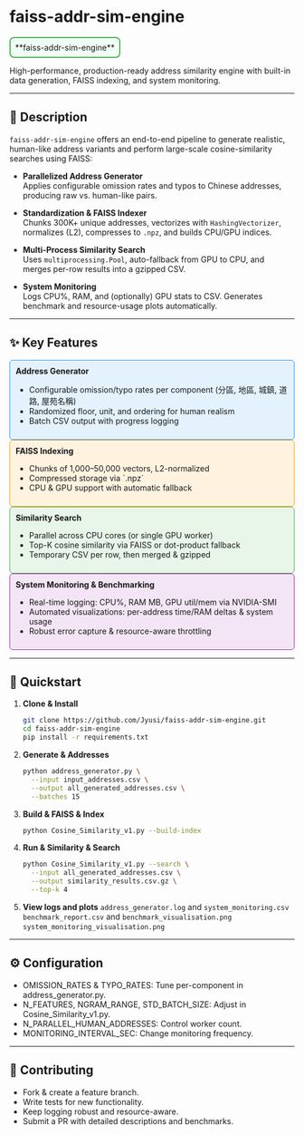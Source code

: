 
# faiss-addr-sim-engine

<div style="border:2px solid #4CAF50; border-radius:8px; padding:8px; display:inline-block; background:#f0fdf4">
**faiss-addr-sim-engine**
</div>

High-performance, production-ready address similarity engine with built-in data generation, FAISS indexing, and system monitoring.

---

## 📄 Description

`faiss-addr-sim-engine` offers an end-to-end pipeline to generate realistic, human-like address variants and perform large-scale cosine-similarity searches using FAISS:

- **Parallelized Address Generator**  
  Applies configurable omission rates and typos to Chinese addresses, producing raw vs. human-like pairs.

- **Standardization & FAISS Indexer**  
  Chunks 300K+ unique addresses, vectorizes with `HashingVectorizer`, normalizes (L2), compresses to `.npz`, and builds CPU/GPU indices.

- **Multi-Process Similarity Search**  
  Uses `multiprocessing.Pool`, auto-fallback from GPU to CPU, and merges per-row results into a gzipped CSV.

- **System Monitoring**  
  Logs CPU%, RAM, and (optionally) GPU stats to CSV. Generates benchmark and resource-usage plots automatically.

---

## ✨ Key Features

<div style="border:1px solid #2196F3; border-radius:6px; padding:10px; background:#E3F2FD">
  <strong>Address Generator</strong>
  <ul>
    <li>Configurable omission/typo rates per component (分區, 地區, 城鎮, 道路, 屋苑名稱)</li>
    <li>Randomized floor, unit, and ordering for human realism</li>
    <li>Batch CSV output with progress logging</li>
  </ul>
</div>

<div style="border:1px solid #FF9800; border-radius:6px; padding:10px; background:#FFF3E0">
  <strong>FAISS Indexing</strong>
  <ul>
    <li>Chunks of 1,000–50,000 vectors, L2-normalized</li>
    <li>Compressed storage via `.npz`</li>
    <li>CPU &amp; GPU support with automatic fallback</li>
  </ul>
</div>

<div style="border:1px solid #4CAF50; border-radius:6px; padding:10px; background:#E8F5E9">
  <strong>Similarity Search</strong>
  <ul>
    <li>Parallel across CPU cores (or single GPU worker)</li>
    <li>Top-K cosine similarity via FAISS or dot-product fallback</li>
    <li>Temporary CSV per row, then merged &amp; gzipped</li>
  </ul>
</div>

<div style="border:1px solid #9C27B0; border-radius:6px; padding:10px; background:#F3E5F5">
  <strong>System Monitoring &amp; Benchmarking</strong>
  <ul>
    <li>Real-time logging: CPU%, RAM MB, GPU util/mem via NVIDIA-SMI</li>
    <li>Automated visualizations: per-address time/RAM deltas &amp; system usage</li>
    <li>Robust error capture &amp; resource-aware throttling</li>
  </ul>
</div>

---

## 🚀 Quickstart

1. **Clone &amp; Install**  
   ```bash
   git clone https://github.com/Jyusi/faiss-addr-sim-engine.git
   cd faiss-addr-sim-engine
   pip install -r requirements.txt

2. **Generate &amp; Addresses**
   ```bash
   python address_generator.py \
     --input input_addresses.csv \
     --output all_generated_addresses.csv \
     --batches 15

3. **Build &amp; FAISS &amp; Index**
   ```bash
   python Cosine_Similarity_v1.py --build-index

4. **Run &amp; Similarity &amp; Search**
   ```bash
   python Cosine_Similarity_v1.py --search \
     --input all_generated_addresses.csv \
     --output similarity_results.csv.gz \
     --top-k 4

5. **View logs and plots**
   `address_generator.log` and `system_monitoring.csv`
   `benchmark_report.csv` and `benchmark_visualisation.png`
   `system_monitoring_visualisation.png`

---

## ⚙️ Configuration
- OMISSION_RATES & TYPO_RATES: Tune per-component in address_generator.py.
- N_FEATURES, NGRAM_RANGE, STD_BATCH_SIZE: Adjust in Cosine_Similarity_v1.py.
- N_PARALLEL_HUMAN_ADDRESSES: Control worker count.
- MONITORING_INTERVAL_SEC: Change monitoring frequency.

---

## 🤝 Contributing
- Fork & create a feature branch.
- Write tests for new functionality.
- Keep logging robust and resource-aware.
- Submit a PR with detailed descriptions and benchmarks.

